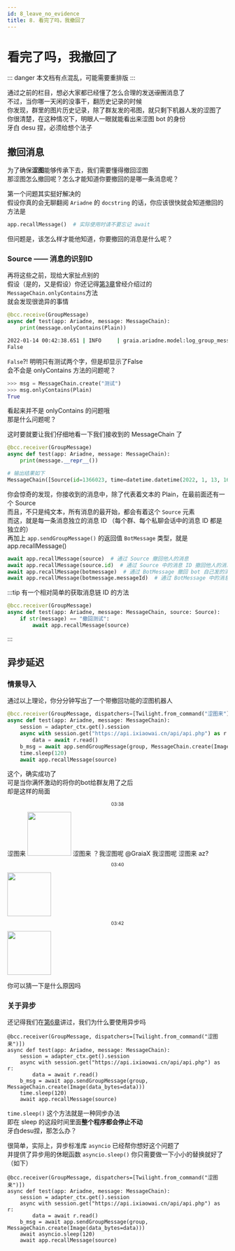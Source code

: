 ```yaml
---
id: 8_leave_no_evidence
title: 8. 看完了吗，我撤回了
---
```


# 看完了吗，我撤回了

::: danger
本文档有点混乱，可能需要重排版
:::

通过之前的栏目，想必大家都已经懂了怎么合理的发送~~涩图~~消息了  
不过，当你哪一天闲的没事干，翻历史记录的时候  
你发现，群里的图片历史记录，除了群友发的弔图，就只剩下机器人发的涩图了  
你很清楚，在这种情况下，明眼人一眼就能看出来涩图 bot 的身份  
牙白 desu 捏，必须给想个法子

## 撤回消息

为了确保**涩图**能够传承下去，我们需要懂得撤回涩图  
那涩图怎么撤回呢？怎么才能知道你要撤回的是哪一条消息呢？

第一个问题其实挺好解决的  
假设你真的会无聊翻阅 `Ariadne` 的 `docstring` 的话，你应该很快就会知道撤回的方法是

```python
app.recallMessage()  # 实际使用时请不要忘记 await
```

但问题是，该怎么样才能他知道，你要撤回的消息是什么呢？

### Source —— 消息的识别ID

再将这些之前，现给大家扯点别的  
假设（是的，又是假设）你还记得[第3章](3_ero_comes.html#_4-怎么操作-messagechain)曾经介绍过的`MessageChain.onlyContains`方法  
就会发现很诡异的事情

```python
@bcc.receive(GroupMessage)
async def test(app: Ariadne, message: MessageChain):
    print(message.onlyContains(Plain))
```

```bash
2022-01-14 00:42:38.651 | INFO     | graia.ariadne.model:log_group_message:106 - 114514: [GraiaX-Community(1919810)] GraiaX(10086) -> '测试'
False
```

`False`?! 明明只有测试两个字，但是却显示了False  
会不会是 onlyContains 方法的问题呢？  

```python
>>> msg = MessageChain.create("测试")
>>> msg.onlyContains(Plain)
True
```

看起来并不是 onlyContains 的问题哦  
那是什么问题呢？  

这时要就要让我们仔细地看一下我们接收到的 MessageChain 了

```python
@bcc.receiver(GroupMessage)
async def test(app: Ariadne, message: MessageChain):
    print(message.__repr__())
```

```python
# 输出结果如下
MessageChain([Source(id=1366023, time=datetime.datetime(2022, 1, 13, 16, 42, 38, tzinfo=datetime.timezone.utc)), Plain(text='测试')])
```

你会惊奇的发现，你接收到的消息中，除了代表着文本的 Plain，在最前面还有一个 Source  
而且，不只是纯文本，所有消息的最开始，都会有着这个 `Source` 元素  
而这，就是每一条消息独立的消息 ID （每个群、每个私聊会话中的消息 ID 都是独立的）  
再加上 `app.sendGroupMessage()` 的返回值 `BotMessage` 类型，就是 app.recallMessage()

```python
await app.recallMessage(source)  # 通过 Source 撤回他人的消息
await app.recallMessage(source.id)  # 通过 Source 中的消息 ID 撤回他人的消息
await app.recallMessage(botmessage)  # 通过 BotMessage 撤回 bot 自己发的消息
await app.recallMessage(botmessage.messageId)  # 通过 BotMessage 中的消息 ID 撤回 bot 自己发的消息
```

:::tip
有一个相对简单的获取消息链 ID 的方法
```python
@bcc.receiver(GroupMessage)
async def test(app: Ariadne, message: MessageChain, source: Source):
    if str(message) == "撤回测试":
        await app.recallMessage(source)
```
:::

## 异步延迟

### 情景导入

通过以上理论，你分分钟写出了一个带撤回功能的涩图机器人

```python
@bcc.receiver(GroupMessage, dispatchers=[Twilight.from_command("涩图来")])
async def test(app: Ariadne, message: MessageChain):
    session = adapter_ctx.get().session
    async with session.get("https://api.ixiaowai.cn/api/api.php") as r:
        data = await r.read()
    b_msg = await app.sendGroupMessage(group, MessageChain.create(Image(data_bytes=data)))
    time.sleep(120)
    await app.recallMessage(source)
```

这个，确实成功了  
可是当你满怀激动的将你的bot给群友用了之后  
却是这样的局面

<ChatPanel title="GraiaX-Community">
  <p style = "text-align:center; font-size:0.75em">03:38</p>
  <ChatMessage name="群菜鸮" avatar="http://q1.qlogo.cn/g?b=qq&nk=2948531755&s=640">涩图来</ChatMessage>
  <ChatMessage name="EroEroBot" :avatar="$withBase('/avatar/ero.webp')"><img height="100" src="/images/8_ero_pic_1.webp"></ChatMessage>
  <ChatMessage name="群菜鸡" avatar="http://q1.qlogo.cn/g?b=qq&nk=1450069615&s=640">涩图来</ChatMessage>
  <ChatMessage name="群菜鸡" avatar="http://q1.qlogo.cn/g?b=qq&nk=1450069615&s=640">？我涩图呢</ChatMessage>
  <ChatMessage name="群菜鸡" avatar="http://q1.qlogo.cn/g?b=qq&nk=1450069615&s=640"><a>@GraiaX</a> 我涩图呢</ChatMessage>
  <ChatMessage name="GraiaX" onright>涩图来</ChatMessage>
  <ChatMessage name="GraiaX" onright>az?</ChatMessage>
  <p style = "text-align:center; font-size:0.75em">03:40</p>
  <ChatMessage name="EroEroBot" :avatar="$withBase('/avatar/ero.webp')"><img height="100" src="/images/8_ero_pic_2.webp"></ChatMessage>
  <p style = "text-align:center; font-size:0.75em">03:42</p>
  <ChatMessage name="EroEroBot" :avatar="$withBase('/avatar/ero.webp')"><img height="100" src="/images/8_ero_pic_3.webp"></ChatMessage>
</ChatPanel>

你可以猜一下是什么原因吗

### 关于异步

还记得我们在[第6章](6_ero_from_net.html#为啥要用-aiohttp)讲过，我们为什么要使用异步吗

```python{7}
@bcc.receiver(GroupMessage, dispatchers=[Twilight.from_command("涩图来")])
async def test(app: Ariadne, message: MessageChain):
    session = adapter_ctx.get().session
    async with session.get("https://api.ixiaowai.cn/api/api.php") as r:
        data = await r.read()
    b_msg = await app.sendGroupMessage(group, MessageChain.create(Image(data_bytes=data)))
    time.sleep(120)
    await app.recallMessage(source)
```

`time.sleep()` 这个方法就是一种同步办法  
即在 sleep 的这段时间里面**整个程序都会停止不动**  
牙白desu捏，那怎么办？

很简单，实际上，异步标准库 `asyncio` 已经帮你想好这个问题了  
并提供了异步用的休眠函数 `asyncio.sleep()`
你只需要做一下小小的替换就好了（如下）  

```python{7}
@bcc.receiver(GroupMessage, dispatchers=[Twilight.from_command("涩图来")])
async def test(app: Ariadne, message: MessageChain):
    session = adapter_ctx.get().session
    async with session.get("https://api.ixiaowai.cn/api/api.php") as r:
        data = await r.read()
    b_msg = await app.sendGroupMessage(group, MessageChain.create(Image(data_bytes=data)))
    await asyncio.sleep(120)
    await app.recallMessage(source)
```

